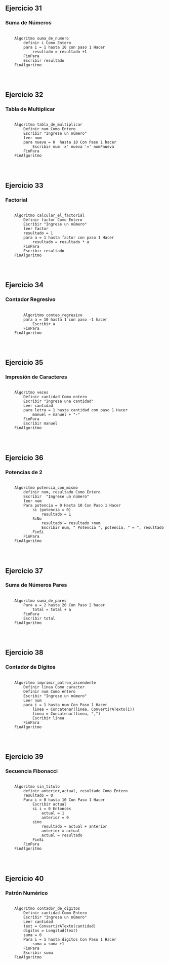 <h2>Ejercicio 31</h2>
<h3>Suma de Números</h3>
<pre>
    <code>
    Algoritmo suma_de_numero
        definir i Como Entero
        para i = 1 hasta 10 con paso 1 Hacer
            resultado = resultado +1
        FinPara
        Escribir resultado
    FinAlgoritmo
    </code>
</pre>
<br>


<h2>Ejercicio 32</h2>
<h3>Tabla de Multiplicar</h3>
<pre>
    <code>
    Algoritmo tabla_de_multiplicar
        Definir num Como Entero
        Escribir "Ingrese un número"
        leer num
        para nueva = 0  hasta 10 Con Paso 1 hacer
            Escribir num 'x' nueva '=' num*nueva
        FinPara
    FinAlgoritmo
    </code>
</pre>
<br>


<h2>Ejercicio 33</h2>
<h3>Factorial</h3>
<pre>
    <code>
    Algoritmo calcular_el_factorial
        Definir factor Como Entero
        Escribir "Ingrese un número"
        leer factor
        resultado = 1
        para a = 1 hasta factor con paso 1 Hacer
            resultado = resultado * a
        FinPara
        Escribir resultado
    FinAlgoritmo
    </code>
</pre>
<br>


<h2>Ejercicio 34</h2>
<h3>Contador Regresivo</h3>
<pre>
    <code>
        Algoritmo conteo_regresivo
        para a = 10 hasta 1 con paso -1 hacer
            Escribir a
        FinPara
    FinAlgoritmo
    </code>
</pre>
<br>


<h2>Ejercicio 35</h2>
<h3>Impresión de Caracteres</h3>
<pre>
    <code>
    Algoritmo veces
        Definir cantidad Como entero
        Escribir "Ingresa una cantidad"
        Leer cantidad
        para letra = 1 hasta cantidad con paso 1 Hacer
            manuel = manuel + "-"
        FinPara
        Escribir manuel
    FinAlgoritmo
    </code>
</pre>
<br>


<h2>Ejercicio 36</h2>
<h3>Potencias de 2</h3>
<pre>
    <code>
    Algoritmo potencia_con_mismo
        definir num, resultado Como Entero
        Escribir  "Ingrese un número"
        leer num
        Para potencia = 0 Hasta 10 Con Paso 1 Hacer
            si (potencia = 0)
                resultado = 1
            SiNo
                resultado = resultado +num
                Escribir num, " Potencia ", potencia, " = ", resultado
            FinSi
        FinPara
    FinAlgoritmo
    </code>
</pre>
<br>


<h2>Ejercicio 37</h2>
<h3>Suma de Números Pares</h3>
<pre>
    <code>
    Algoritmo suma_de_pares
        Para a = 2 hasta 20 Con Paso 2 hacer
            total = total + a
        FinPara
        Escribir total
    FinAlgoritmo
    </code>
</pre>
<br>


<h2>Ejercicio 38</h2>
<h3>Contador de Dígitos</h3>
<pre>
    <code>
    Algoritmo imprimir_patron_ascendente
        Definir linea Como caracter
        Definir num Como entero
        Escribir "Ingrese un número"
        Leer num
        para i = 1 hasta num Con Paso 1 Hacer
            linea = Concatenar(linea, ConvertirATexto(i))
            linea = Concatenar(linea, ",")
            Escribir linea
        FinPara
    FinAlgoritmo
    </code>
</pre>
<br>


<h2>Ejercicio 39</h2>
<h3>Secuencia Fibonacci</h3>
<pre>
    <code>
    Algoritmo sin_titulo
        definir anterior,actual, resultado Como Entero
        resultado = 0
        Para i = 0 hasta 10 Con Paso 1 Hacer
            Escribir actual
            si i = 0 Entonces
                actual = 1
                anterior = 0
            sino
                resultado = actual + anterior
                anterior = actual
                actual = resultado
            FinSi
        FinPara
    FinAlgoritmo
    </code>
</pre>
<br>


<h2>Ejercicio 40</h2>
<h3>Patrón Numérico</h3>
<pre>
    <code>
    Algoritmo contador_de_digitos
        Definir cantidad Como Entero
        Escribir "Ingresa un número"
        Leer cantidad
        text = ConvertirATexto(cantidad)
        digitos = Longitud(text)
        suma = 0
        Para i = 1 hasta digitos Con Paso 1 Hacer
            suma = suma +1
        FinPara
        Escribir suma
    FinAlgoritmo
    </code>
</pre>
<br>
